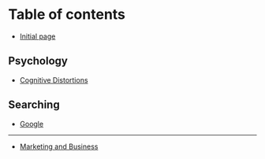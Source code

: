 # Table of contents

* [Initial page](README.md)

## Psychology

* [Cognitive Distortions](psychology/cognitive-distortions.md)

## Searching

* [Google](searching/search-google.md)

---

* [Marketing and Business](marketing-and-business.md)

